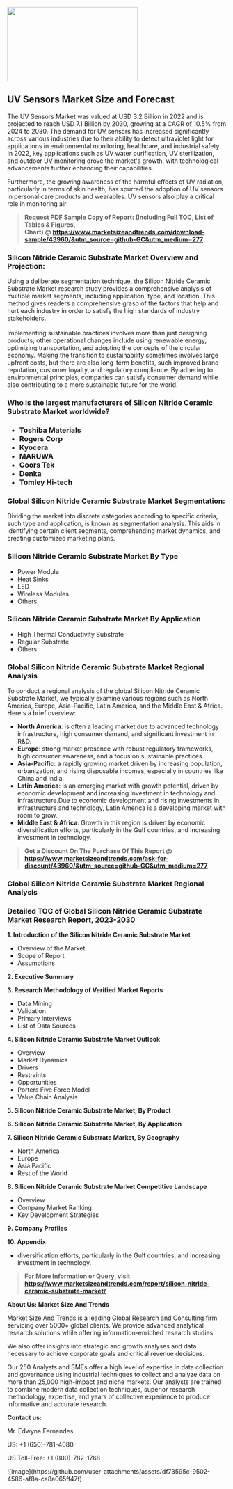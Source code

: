 <p><img class="alignnone size-medium wp-image-20088" src="https://ffe5etoiles.com/wp-content/uploads/2024/12/MST1-300x171.png" alt="" width="300" height="171" /></p><h2>UV Sensors Market Size and Forecast</h2><p>The UV Sensors Market was valued at USD 3.2 Billion in 2022 and is projected to reach USD 7.1 Billion by 2030, growing at a CAGR of 10.5% from 2024 to 2030. The demand for UV sensors has increased significantly across various industries due to their ability to detect ultraviolet light for applications in environmental monitoring, healthcare, and industrial safety. In 2022, key applications such as UV water purification, UV sterilization, and outdoor UV monitoring drove the market's growth, with technological advancements further enhancing their capabilities.</p><p>Furthermore, the growing awareness of the harmful effects of UV radiation, particularly in terms of skin health, has spurred the adoption of UV sensors in personal care products and wearables. UV sensors also play a critical role in monitoring air</p><blockquote id="" class=""><strong>Request PDF Sample Copy of Report: (Including Full TOC, List of Tables &amp; Figures, Chart)&nbsp;@&nbsp;<strong><a href="https://www.marketsizeandtrends.com/download-sample/43960/&utm_source=github-GC&utm_medium=277" target="_blank">https://www.marketsizeandtrends.com/download-sample/43960/&utm_source=github-GC&utm_medium=277</a></strong></strong></blockquote><h3 id="" class="">Silicon Nitride Ceramic Substrate Market&nbsp;Overview and Projection:</h3><p id="" class="">Using a deliberate segmentation technique, the Silicon Nitride Ceramic Substrate Market research study provides a comprehensive analysis of multiple market segments, including application, type, and location. This method gives readers a comprehensive grasp of the factors that help and hurt each industry in order to satisfy the high standards of industry stakeholders. <br /> <br />Implementing sustainable practices involves more than just designing products; other operational changes include using renewable energy, optimizing transportation, and adopting the concepts of the circular economy. Making the transition to sustainability sometimes involves large upfront costs, but there are also long-term benefits, such improved brand reputation, customer loyalty, and regulatory compliance. By adhering to environmental principles, companies can satisfy consumer demand while also contributing to a more sustainable future for the world.</p><h3 id="" class="">Who is the largest manufacturers of&nbsp;Silicon Nitride Ceramic Substrate Market worldwide?</h3><h3 class=""><p><ul><li>Toshiba Materials </li><li> Rogers Corp </li><li> Kyocera </li><li> MARUWA </li><li> Coors Tek </li><li> Denka </li><li> Tomley Hi-tech</li></ul></p></h3><h3 id="" class="">Global&nbsp;Silicon Nitride Ceramic Substrate Market Segmentation:</h3><p id="" class="">Dividing the market into discrete categories according to specific criteria, such type and application, is known as segmentation analysis. This aids in identifying certain client segments, comprehending market dynamics, and creating customized marketing plans.</p><h3 id="" class="">Silicon Nitride Ceramic Substrate Market&nbsp;By Type</h3><p><p><ul><li>Power Module </li><li> Heat Sinks </li><li> LED </li><li> Wireless Modules </li><li> Others</p></li></ul></p></p><h3 id="" class="">Silicon Nitride Ceramic Substrate Market&nbsp;By Application</h3><p class=""><p><ul><li>High Thermal Conductivity Substrate </li><li> Regular Substrate </li><li> Others</li></ul></p></p><h3 id="" class="">Global Silicon Nitride Ceramic Substrate Market Regional Analysis</h3><p id="" class="">To conduct a regional analysis of the global Silicon Nitride Ceramic Substrate Market, we typically examine various regions such as North America, Europe, Asia-Pacific, Latin America, and the Middle East &amp; Africa. Here's a brief overview:</p><ul><li><strong>North America</strong>: is often a leading market due to advanced technology infrastructure, high consumer demand, and significant investment in R&amp;D.</li><li><strong>Europe</strong>: strong market presence with robust regulatory frameworks, high consumer awareness, and a focus on sustainable practices.</li><li><strong>Asia-Pacific</strong>: a rapidly growing market driven by increasing population, urbanization, and rising disposable incomes, especially in countries like China and India.</li><li><strong>Latin America</strong>: is an emerging market with growth potential, driven by economic development and increasing investment in technology and infrastructure.Due to economic development and rising investments in infrastructure and technology, Latin America is a developing market with room to grow.</li><li><strong>Middle East &amp; Africa</strong>: Growth in this region is driven by economic diversification efforts, particularly in the Gulf countries, and increasing investment in technology.</li></ul><blockquote id="" class=""><strong>Get a Discount On The Purchase Of This Report @ <strong><a href="https://www.marketsizeandtrends.com/ask-for-discount/43960/&utm_source=github-GC&utm_medium=277" target="_blank">https://www.marketsizeandtrends.com/ask-for-discount/43960/&utm_source=github-GC&utm_medium=277</a></strong></strong></blockquote><h3 id="" class="">Global Silicon Nitride Ceramic Substrate Market Regional Analysis</h3><h3 id="" class="">Detailed TOC of Global Silicon Nitride Ceramic Substrate Market Research Report, 2023-2030</h3><p id="" class=""><strong>1. Introduction of the Silicon Nitride Ceramic Substrate Market</strong></p><ul><li>Overview of the Market</li><li>Scope of Report</li><li>Assumptions</li></ul><p id="" class=""><strong>2. Executive Summary</strong></p><p id="" class=""><strong>3. Research Methodology of Verified Market Reports</strong></p><ul><li>Data Mining</li><li>Validation</li><li>Primary Interviews</li><li>List of Data Sources</li></ul><p id="" class=""><strong>4. Silicon Nitride Ceramic Substrate Market Outlook</strong></p><ul><li>Overview</li><li>Market Dynamics</li><li>Drivers</li><li>Restraints</li><li>Opportunities</li><li>Porters Five Force Model</li><li>Value Chain Analysis</li></ul><p id="" class=""><strong>5. Silicon Nitride Ceramic Substrate Market, By Product</strong></p><p id="" class=""><strong>6. Silicon Nitride Ceramic Substrate Market, By Application</strong></p><p id="" class=""><strong>7. Silicon Nitride Ceramic Substrate Market, By Geography</strong></p><ul><li>North America</li><li>Europe</li><li>Asia Pacific</li><li>Rest of the World</li></ul><p id="" class=""><strong>8. Silicon Nitride Ceramic Substrate Market Competitive Landscape</strong></p><ul><li>Overview</li><li>Company Market Ranking</li><li>Key Development Strategies</li></ul><p id="" class=""><strong>9. Company Profiles</strong></p><p id="" class=""><strong>10. Appendix</strong></p><ul><li>diversification efforts, particularly in the Gulf countries, and increasing investment in technology.</li></ul><blockquote id="" class=""><strong>For More Information or Query, visit <strong><strong><a href="https://www.marketsizeandtrends.com/report/silicon-nitride-ceramic-substrate-market/" target="_blank">https://www.marketsizeandtrends.com/report/silicon-nitride-ceramic-substrate-market/</a></strong></strong></strong></blockquote><p id="" class=""><strong>About Us: Market Size And Trends</strong></p><p id="" class="">Market Size And Trends is a leading Global Research and Consulting firm servicing over 5000+ global clients. We provide advanced analytical research solutions while offering information-enriched research studies.</p><p id="" class="">We also offer insights into strategic and growth analyses and data necessary to achieve corporate goals and critical revenue decisions.</p><p id="" class="">Our 250 Analysts and SMEs offer a high level of expertise in data collection and governance using industrial techniques to collect and analyze data on more than 25,000 high-impact and niche markets. Our analysts are trained to combine modern data collection techniques, superior research methodology, expertise, and years of collective experience to produce informative and accurate research.</p><p id="" class=""><strong>Contact us:</strong></p><p id="" class="">Mr. Edwyne Fernandes</p><p id="" class="">US: +1 (650)-781-4080</p><p id="" class="">US Toll-Free: +1 (800)-782-1768</p>
![image](https://github.com/user-attachments/assets/df73595c-9502-4586-af8a-ca8a065ff47f)
